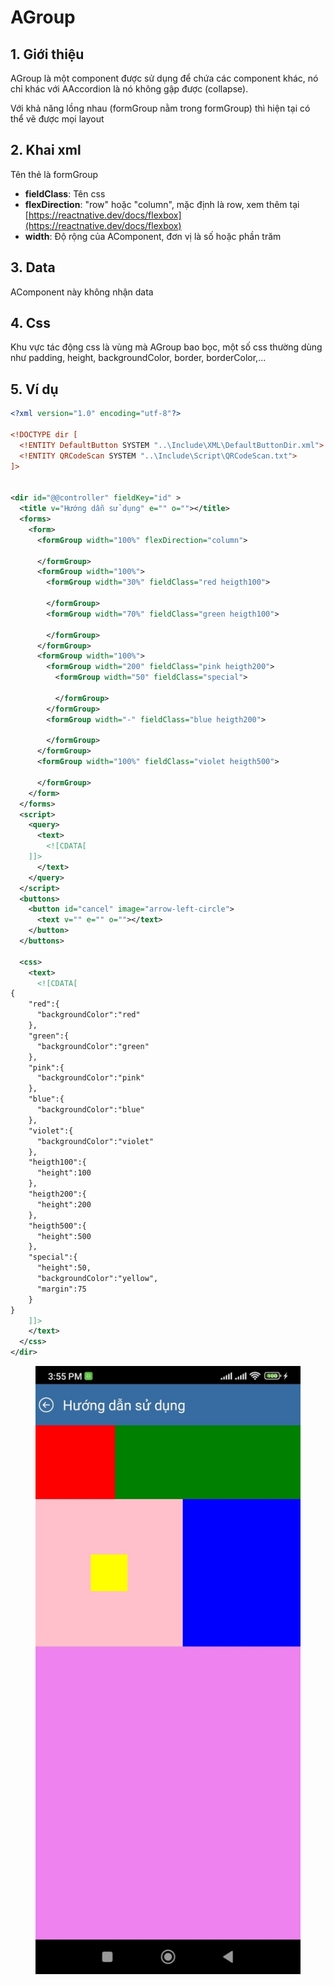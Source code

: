 # AGroup

## 1. Giới thiệu

AGroup là một component được sử dụng để chứa các component khác, nó chỉ khác với AAccordion là nó không gập được (collapse).

Với khả năng lồng nhau (formGroup nằm trong formGroup) thì hiện tại có thể vẽ được mọi layout

## 2. Khai xml

Tên thẻ là formGroup

* **fieldClass**: Tên css
* **flexDirection**: "row" hoặc "column", mặc định là row, xem thêm tại [https://reactnative.dev/docs/flexbox](https://reactnative.dev/docs/flexbox)
* **width**: Độ rộng của AComponent, đơn vị là số hoặc phần trăm

## 3. Data

AComponent này không nhận data

## 4. Css

Khu vực tác động css là vùng mà AGroup bao bọc, một số css thường dùng như padding, height, backgroundColor, border, borderColor,...

## 5. Ví dụ

```xml
<?xml version="1.0" encoding="utf-8"?>

<!DOCTYPE dir [
  <!ENTITY DefaultButton SYSTEM "..\Include\XML\DefaultButtonDir.xml">
  <!ENTITY QRCodeScan SYSTEM "..\Include\Script\QRCodeScan.txt">
]>


<dir id="@@controller" fieldKey="id" >
  <title v="Hướng dẫn sử dụng" e="" o=""></title>
  <forms>
    <form>
      <formGroup width="100%" flexDirection="column"> 
        
      </formGroup>
      <formGroup width="100%">
        <formGroup width="30%" fieldClass="red heigth100">

        </formGroup>
        <formGroup width="70%" fieldClass="green heigth100">

        </formGroup>
      </formGroup>
      <formGroup width="100%">
        <formGroup width="200" fieldClass="pink heigth200">
          <formGroup width="50" fieldClass="special">

          </formGroup>
        </formGroup>
        <formGroup width="-" fieldClass="blue heigth200">

        </formGroup>
      </formGroup>
      <formGroup width="100%" fieldClass="violet heigth500"> 
        
      </formGroup>
    </form>
  </forms>
  <script>
    <query>
      <text>
        <![CDATA[ 
    ]]>
      </text>
    </query>
  </script> 
  <buttons>
    <button id="cancel" image="arrow-left-circle">
      <text v="" e="" o=""></text>
    </button> 
  </buttons>

  <css>
    <text>
      <![CDATA[  
{
    "red":{ 
      "backgroundColor":"red"
    },
    "green":{ 
      "backgroundColor":"green"
    },
    "pink":{ 
      "backgroundColor":"pink"
    },
    "blue":{ 
      "backgroundColor":"blue"
    },
    "violet":{
      "backgroundColor":"violet"
    },
    "heigth100":{
      "height":100
    },
    "heigth200":{
      "height":200
    },
    "heigth500":{
      "height":500
    },
    "special":{
      "height":50,
      "backgroundColor":"yellow",
      "margin":75
    }
}
    ]]>
    </text>
  </css>
</dir>
```

<figure><img src="../.gitbook/assets/image (70).png" alt=""><figcaption></figcaption></figure>
